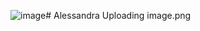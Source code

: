 ![image](https://github.com/user-attachments/assets/70f6d2b8-f292-411d-b00a-98b55fd25ca1)# Alessandra
Uploading image.png

